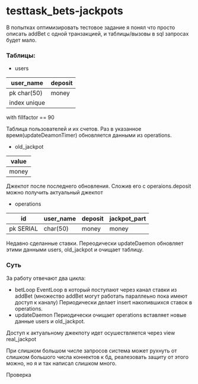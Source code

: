 # testtask_bets-jackpots

В попытках оптимизировать тестовое задание я понял что просто описать addBet с одной транзакцией, и таблицы/вызовы в sql запросах будет мало.

### Таблицы:

* users

| user_name  | deposit |
| ------------- | ------------- |
| pk char(50) | money |
| index unique  |  |
with fillfactor == 90

Таблица пользователей и их счетов. Раз в указанное время(updateDeamonTimer) обновляется данными из operations.

* old_jackpot

| value  |
| ------------- |
| money |

Джекпот после последнего обновления. Сложив его с operaions.deposit можно получить актуальный джекпот

* operations

| id | user_name | deposit  | jackpot_part |
| ------------- | ------------- | ------------ | ------------- |
| pk SERIAL | char(50) | money | money |

Недавно сделанные ставки. Переодически updateDaemon обновляет этими данными users, old_jackpot и очищает таблицу.

### Суть

За работу отвечают два цикла:

* betLoop
EventLoop в который поступают через канал ставки из addBet (множество addBet могут работать параллеьно пока имеют доступ к каналу)
Периодически делает insert накопившихся ставок в operations.
* updateDaemon
Периодически очищает operations вставляет новые данные users и old_jackpot.

Доступ к актуальному джекпоту идет осушествляется через view real_jackpot


При слишком большом числе запросов система может рухнуть от слишком большого числа коннектов к бд, реалезовать защиту от этого можно, но я и так написал слишком много.

Проверка